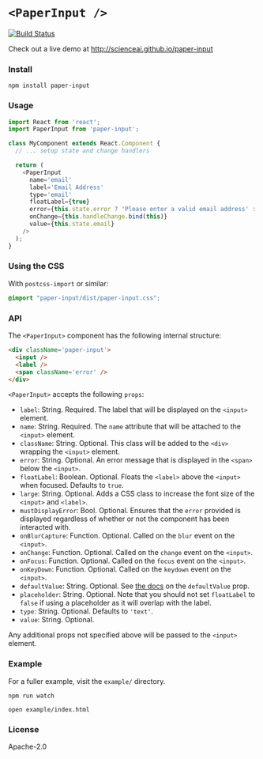 # `<PaperInput />`

[![Build Status](https://travis-ci.org/scienceai/paper-input.svg?branch=master)](https://travis-ci.org/scienceai/paper-input)

Check out a live demo at http://scienceai.github.io/paper-input

### Install
```
npm install paper-input
```

### Usage
```js
import React from 'react';
import PaperInput from 'paper-input';

class MyComponent extends React.Component {
  // ... setup state and change handlers

  return (
    <PaperInput
      name='email'
      label='Email Address'
      type='email'
      floatLabel={true}
      error={this.state.error ? 'Please enter a valid email address' : ''}
      onChange={this.handleChange.bind(this)}
      value={this.state.email}
    />
  );
}
```

### Using the CSS

With `postcss-import` or similar:

```css
@import "paper-input/dist/paper-input.css";
```

### API
The `<PaperInput>` component has the following internal structure:
```html
<div className='paper-input'>
  <input />
  <label />
  <span className='error' />
</div>
```

`<PaperInput>` accepts the following `props`:
* `label`: String. Required. The label that will be displayed on the `<input>` element.
* `name`: String. Required. The `name` attribute that will be attached to the `<input>` element.
* `className`: String. Optional. This class will be added to the `<div>` wrapping the `<input>` element.
* `error`: String. Optional. An error message that is displayed in the `<span>` below the `<input>`.
* `floatLabel`: Boolean. Optional. Floats the `<label>` above the `<input>` when focused. Defaults to `true`.
* `large`: String. Optional. Adds a CSS class to increase the font size of the `<input>` and `<label>`.
* `mustDisplayError`: Bool. Optional. Ensures that the `error` provided is displayed regardless of whether or not the component has been interacted with.
* `onBlurCapture`: Function. Optional. Called on the `blur` event on the `<input>`.
* `onChange`: Function. Optional. Called on the `change` event on the `<input>`.
* `onFocus`: Function. Optional. Called on the `focus` event on the `<input>`.
* `onKeyDown`: Function. Optional. Called on the `keydown` event on the `<input>`.
* `defaultValue`: String. Optional. See [the docs](https://facebook.github.io/react/docs/forms.html#default-value) on the `defaultValue` prop.
* `placeholder`: String. Optional. Note that you should not set `floatLabel` to `false` if using a placeholder as it will overlap with the label.
* `type`: String. Optional. Defaults to `'text'`.
* `value`: String. Optional.

Any additional props not specified above will be passed to the `<input>` element.

### Example
For a fuller example, visit the `example/` directory.
```
npm run watch
```
```
open example/index.html
```

### License
Apache-2.0
